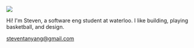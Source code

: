 ![](https://komarev.com/ghpvc/?username=steventanyang&color=04356f)

Hi! I'm Steven, a software eng student at waterloo.
I like building, playing basketball, and design.

steventanyang@gmail.com

<!---
steventanyang/steventanyang is a ✨ special ✨ repository because its `README.md` (this file) appears on your GitHub profile.
You can click the Preview link to take a look at your changes.
--->
